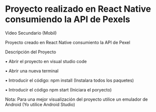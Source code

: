 # Proyecto realizado en React Native consumiendo la API de Pexels

Video Secundario (Mobil)

Proyecto creado en React Native consumiento la API de Pexel

Descripción del Proyecto

• Abrir el proyecto en visual studio code

• Abrir una nueva terminal

• Introducir el código: npm install (Instalara todos los paquetes)

• Introducir el código npm start (Iniciara el poryecto)

Nota: Para una mejor visualización del proyecto utilice un emulador de Android (Yo utilice Android 
Studio)
